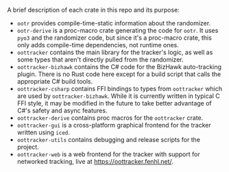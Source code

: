 A brief description of each crate in this repo and its purpose:

* `ootr` provides compile-time-static information about the randomizer.
* `ootr-derive` is a proc-macro crate generating the code for `ootr`. It uses `pyo3` and the randomizer code, but since it's a proc-macro crate, this only adds compile-time dependencies, not runtime ones.
* `oottracker` contains the main library for the tracker's logic, as well as some types that aren't directly pulled from the randomizer.
* `oottracker-bizhawk` contains the C# code for the BizHawk auto-tracking plugin. There is no Rust code here except for a build script that calls the appropriate C# build tools.
* `oottracker-csharp` contains FFI bindings to types from `oottracker` which are used by `oottracker-bizhawk`. While it is currently written in typical C FFI style, it may be modified in the future to take better advantage of C#'s safety and async features.
* `oottracker-derive` contains proc macros for the `oottracker` crate.
* `oottracker-gui` is a cross-platform graphical frontend for the tracker written using `iced`.
* `oottracker-utils` contains debugging and release scripts for the project.
* `oottracker-web` is a web frontend for the tracker with support for networked tracking, live at <https://oottracker.fenhl.net/>.
